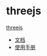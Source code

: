 # threejs

[threejs](https://threejs.org/ 'threejs')

- [文档](/threejs/documents '文档')
- [使用手册](/threejs/manual '使用手册')


